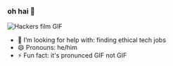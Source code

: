 ### oh hai 👋

![Hackers film GIF](https://arikia.files.wordpress.com/2013/02/hackers-the-plague.gif)

- 🤔 I’m looking for help with: finding ethical tech jobs
- 😄 Pronouns: he/him
- ⚡ Fun fact: it's pronunced GIF not GIF
